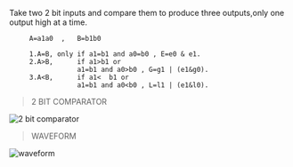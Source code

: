Take two 2 bit inputs and compare them to produce three outputs,only one output high at a time.

         A=a1a0  ,   B=b1b0

         1.A=B, only if a1=b1 and a0=b0 , E=e0 & e1.
         2.A>B,      if a1>b1 or      
                     a1=b1 and a0>b0 , G=g1 | (e1&g0).
         3.A<B,      if a1<  b1 or
                     a1=b1 and a0<b0 , L=l1 | (e1&l0).



>2 BIT COMPARATOR

![2 bit comparator](https://user-images.githubusercontent.com/123290522/231825181-5cf96a24-f2b6-4208-a84c-13914466d2f2.jpeg)


>WAVEFORM

![waveform](https://user-images.githubusercontent.com/123290522/231826245-3f01fe71-ddcd-41e3-9b3b-b765fe91dd03.png)
